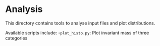 # Analysis

This directory contains tools to analyse input files and plot distributions.

Available scripts include:
-`plot_histo.py`: Plot invariant mass of three categories
